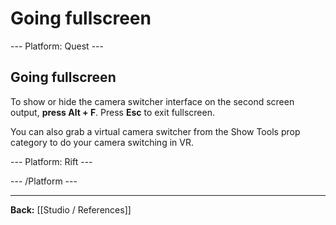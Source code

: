 # Going fullscreen

--- Platform: Quest ---

## Going fullscreen

To show or hide the camera switcher interface on the second screen output, **press Alt + F**. Press **Esc** to exit fullscreen.

You can also grab a virtual camera switcher from the Show Tools prop category to do your camera switching in VR.

--- Platform: Rift ---

--- /Platform ---

---

**Back:** [[Studio / References]]
